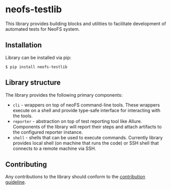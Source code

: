 # neofs-testlib
This library provides building blocks and utilities to facilitate development of automated tests for NeoFS system.

## Installation
Library can be installed via pip:
```shell
$ pip install neofs-testlib
```

## Library structure
The library provides the following primary components:
 * `cli` - wrappers on top of neoFS command-line tools. These wrappers execute on a shell and provide type-safe interface for interacting with the tools.
 * `reporter` - abstraction on top of test reporting tool like Allure. Components of the library will report their steps and attach artifacts to the configured reporter instance.
 * `shell` - shells that can be used to execute commands. Currently library provides local shell (on machine that runs the code) or SSH shell that connects to a remote machine via SSH.

## Contributing
Any contributions to the library should conform to the [contribution guideline](https://github.com/nspcc-dev/neofs-testlib/blob/master/CONTRIBUTING.md).
